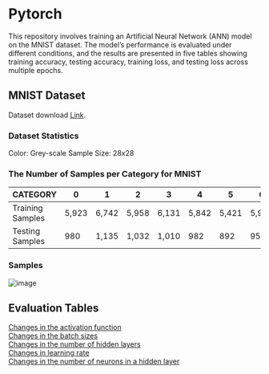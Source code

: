 # Pytorch

This repository involves training an Artificial Neural Network (ANN) model on the MNIST dataset. The model’s performance is evaluated under different conditions, and the results are presented in five tables showing training accuracy, testing accuracy, training loss, and testing loss across multiple epochs.

## MNIST Dataset
Dataset download [Link](https://drive.google.com/file/d/1eEKzfmEu6WKdRlohBQiqi3PhW_uIVJVP/view).

### Dataset Statistics 
Color: Grey-scale
Sample Size: 28x28

### The Number of Samples per Category for MNIST

| CATEGORY          | 0     | 1     | 2     | 3     | 4     | 5     | 6     | 7     | 8     | 9     | TOTAL  |
|------------------|------|------|------|------|------|------|------|------|------|------|--------|
| Training Samples | 5,923 | 6,742 | 5,958 | 6,131 | 5,842 | 5,421 | 5,918 | 6,265 | 5,851 | 5,949 | 60,000 |
| Testing Samples  | 980   | 1,135 | 1,032 | 1,010 | 982   | 892   | 958   | 1,028 | 974   | 1,009 | 10,000  |

### Samples

![image](https://github.com/user-attachments/assets/c51ebd68-f889-4de5-a3b4-dc055e242eeb)

## Evaluation Tables

[Changes in the activation function](https://github.com/sayantan-kuila/pytorch/blob/main/activation_function.md)  
[Changes in the batch sizes](https://github.com/sayantan-kuila/pytorch/blob/main/batch_size.md)  
[Changes in the number of hidden layers](https://github.com/sayantan-kuila/pytorch/blob/main/hidden_layer.md)  
[Changes in learning rate](https://github.com/sayantan-kuila/pytorch/blob/main/learning_rate.md)  
[Changes in the number of neurons in a hidden layer](https://github.com/sayantan-kuila/pytorch/blob/main/hidden_layer.md)  

